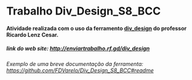 # Trabalho Div_Design_S8_BCC

#### Atividade realizada com o uso da ferramento <a href="http://enviartrabalho.rf.gd/div_design" target="_blank" >div_design</a> do professor Ricardo Lenz Cesar. 

##### link do web site: http://enviartrabalho.rf.gd/div_design



###### Exemplo de uma breve documentação da ferramenta: https://github.com/FDVarelo/Div_Design_S8_BCC#readme
